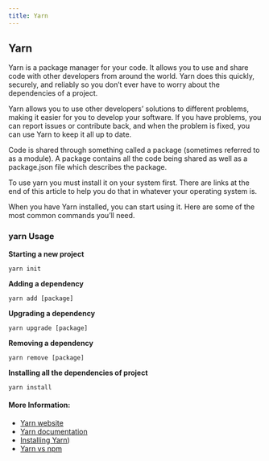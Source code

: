 ```yaml
---
title: Yarn
---
```

## Yarn

Yarn is a package manager for your code. It allows you to use and share code with other developers from around the world. Yarn does this quickly, securely, and reliably so you don’t ever have to worry about the dependencies of a project.

Yarn allows you to use other developers’ solutions to different problems, making it easier for you to develop your software. If you have problems, you can report issues or contribute back, and when the problem is fixed, you can use Yarn to keep it all up to date.

Code is shared through something called a package (sometimes referred to as a module). A package contains all the code being shared as well as a package.json file which describes the package.

To use yarn you must install it on your system first. There are links at the end of this article to help you do that in whatever your operating system is.

When you have Yarn installed, you can start using it. Here are some of the most common commands you’ll need.

### yarn Usage

**Starting a new project**
```
yarn init
```

**Adding a dependency**
```
yarn add [package]
```

**Upgrading a dependency**
```
yarn upgrade [package]
```

**Removing a dependency**
```
yarn remove [package]
```

**Installing all the dependencies of project**
```
yarn install
```

#### More Information:
* <a href='https://yarnpkg.com' target='_blank' rel='nofollow'>Yarn website</a>
* <a href='https://yarnpkg.com/en/docs' target='_blank' rel='nofollow'>Yarn documentation</a>
* <a href='https://yarnpkg.com/en/docs/install' target='_blank' rel='nofollow'>Installing Yarn</a>)
* <a href='https://www.pluralsight.com/guides/node-js/yarn-a-package-manager-for-node-js' target='_blank' rel='nofollow'>Yarn vs npm</a>
